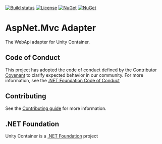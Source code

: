 [![Build status](https://ci.appveyor.com/api/projects/status/rn0ohbxtv6c0q726/branch/master?svg=true)](https://ci.appveyor.com/project/IoC-Unity/aspnet-webapi/branch/master)
[![License](https://img.shields.io/badge/license-apache%202.0-60C060.svg)](https://github.com/unitycontainer/aspnet-webapi/blob/master/LICENSE)
[![NuGet](https://img.shields.io/nuget/dt/Unity.AspNet.WebApi.svg)](https://www.nuget.org/packages/Unity.AspNet.WebApi)
[![NuGet](https://img.shields.io/nuget/v/Unity.AspNet.WebApi.svg)](https://www.nuget.org/packages/Unity.AspNet.WebApi)

# AspNet.Mvc Adapter

The WebApi adapter for Unity Container.

## Code of Conduct

This project has adopted the code of conduct defined by the [Contributor Covenant](https://www.contributor-covenant.org/) to clarify expected behavior in our community. For more information, see the [.NET Foundation Code of Conduct](https://www.dotnetfoundation.org/code-of-conduct)

## Contributing

See the [Contributing guide](https://github.com/unitycontainer/unity/blob/master/CONTRIBUTING.md) for more information.

## .NET Foundation

Unity Container is a [.NET Foundation](https://dotnetfoundation.org/projects/unitycontainer) project
